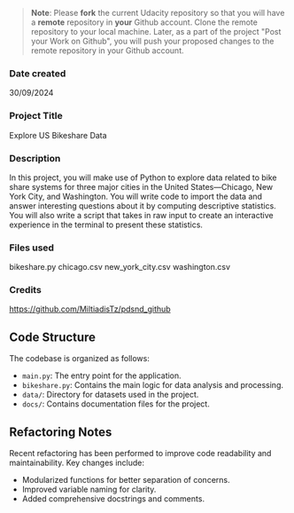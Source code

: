 >**Note**: Please **fork** the current Udacity repository so that you will have a **remote** repository in **your** Github account. Clone the remote repository to your local machine. Later, as a part of the project "Post your Work on Github", you will push your proposed changes to the remote repository in your Github account.

### Date created
30/09/2024

### Project Title
Explore US Bikeshare Data

### Description
In this project, you will make use of Python to explore data related to bike share systems for three major cities in the United States—Chicago, New York City, and Washington. You will write code to import the data and answer interesting questions about it by computing descriptive statistics. You will also write a script that takes in raw input to create an interactive experience in the terminal to present these statistics.

### Files used
bikeshare.py
chicago.csv
new_york_city.csv
washington.csv

### Credits
https://github.com/MiltiadisTz/pdsnd_github

## Code Structure

The codebase is organized as follows:

- `main.py`: The entry point for the application.
- `bikeshare.py`: Contains the main logic for data analysis and processing.
- `data/`: Directory for datasets used in the project.
- `docs/`: Contains documentation files for the project.

## Refactoring Notes

Recent refactoring has been performed to improve code readability and maintainability. Key changes include:

- Modularized functions for better separation of concerns.
- Improved variable naming for clarity.
- Added comprehensive docstrings and comments.
